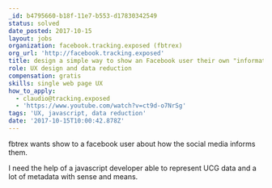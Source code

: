 ```yaml
---
_id: b4795660-b18f-11e7-b553-d17830342549
status: solved
date_posted: 2017-10-15
layout: jobs
organization: facebook.tracking.exposed (fbtrex)
org_url: 'http://facebook.tracking.exposed'
title: design a simple way to show an Facebook user their own "information diet"
role: UX design and data reduction
compensation: gratis
skills: single web page UX
how_to_apply:
  - claudio@tracking.exposed
  - 'https://www.youtube.com/watch?v=ct9d-o7NrSg'
tags: 'UX, javascript, data reduction'
date: '2017-10-15T10:00:42.878Z'
---
```

fbtrex wants show to a facebook user about how the social media informs them.

I need the help of a javascript developer able to represent UCG data and a lot of metadata with sense and means.
